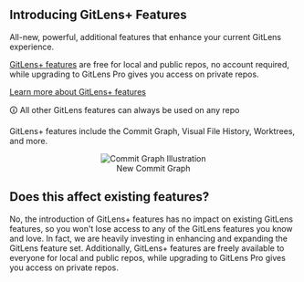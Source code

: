 ## Introducing GitLens+ Features

All-new, powerful, additional features that enhance your current GitLens experience.

[GitLens+ features](https://gitkraken.com/gitlens/plus-features?utm_source=gitlens-extension&utm_medium=in-app-links&utm_campaign=gitlens-plus-links) are free for local and public repos, no account required, while upgrading to GitLens Pro gives you access on private repos.

[Learn more about GitLens+ features](https://gitkraken.com/gitlens/plus-features?utm_source=gitlens-extension&utm_medium=in-app-links&utm_campaign=gitlens-plus-links 'Learn more')

🛈 All other GitLens features can always be used on any repo

GitLens+ features include the Commit Graph, Visual File History, Worktrees, and more.

<p align="center">
  <img src="../../images/docs/commit-graph-illustrated.png" alt="Commit Graph Illustration"/>
  <br/>New Commit Graph
</p>

## Does this affect existing features?

No, the introduction of GitLens+ features has no impact on existing GitLens features, so you won't lose access to any of the GitLens features you know and love. In fact, we are heavily investing in enhancing and expanding the GitLens feature set. Additionally, GitLens+ features are freely available to everyone for local and public repos, while upgrading to GitLens Pro gives you access on private repos.
